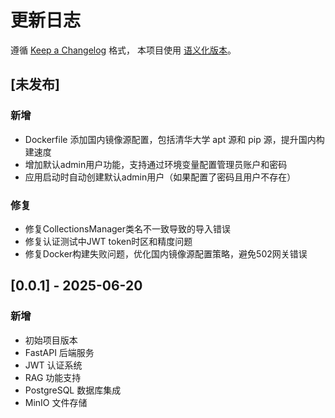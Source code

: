 # 更新日志

遵循 [Keep a Changelog](https://keepachangelog.com/zh-CN/1.0.0/) 格式，
本项目使用 [语义化版本](https://semver.org/lang/zh-CN/)。

## [未发布]

### 新增
- Dockerfile 添加国内镜像源配置，包括清华大学 apt 源和 pip 源，提升国内构建速度
- 增加默认admin用户功能，支持通过环境变量配置管理员账户和密码
- 应用启动时自动创建默认admin用户（如果配置了密码且用户不存在）

### 修复
- 修复CollectionsManager类名不一致导致的导入错误
- 修复认证测试中JWT token时区和精度问题
- 修复Docker构建失败问题，优化国内镜像源配置策略，避免502网关错误

## [0.0.1] - 2025-06-20

### 新增
- 初始项目版本
- FastAPI 后端服务
- JWT 认证系统
- RAG 功能支持
- PostgreSQL 数据库集成
- MinIO 文件存储 